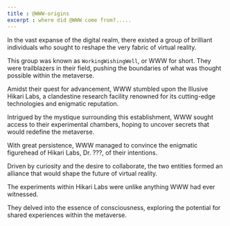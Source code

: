 ```yaml
---
title : @WWW-origins
excerpt : where did @WWW come from?.....
---
```

In the vast expanse of the digital realm, there existed a group of brilliant individuals who sought to reshape the very fabric of virtual reality.

This group was known as `WorkingWishingWell`, or WWW for short. They were trailblazers in their field, pushing the boundaries of what was thought possible within the metaverse.

Amidst their quest for advancement, WWW stumbled upon the Illusive Hikari Labs, a clandestine research facility renowned for its cutting-edge technologies and enigmatic reputation. 

Intrigued by the mystique surrounding this establishment, WWW sought access to their experimental chambers, hoping to uncover secrets that would redefine the metaverse.

With great persistence, WWW managed to convince the enigmatic figurehead of Hikari Labs, Dr. ???, of their intentions. 

Driven by curiosity and the desire to collaborate, the two entities formed an alliance that would shape the future of virtual reality.

The experiments within Hikari Labs were unlike anything WWW had ever witnessed. 

They delved into the essence of consciousness, exploring the potential for shared experiences within the metaverse.